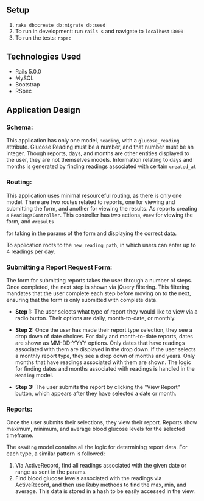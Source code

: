 
## Setup

1. `rake db:create db:migrate db:seed`
2. To run in development: run `rails s` and navigate to `localhost:3000`
3. To run the tests: `rspec`

## Technologies Used
* Rails 5.0.0 
* MySQL
* Bootstrap
* RSpec

## Application Design
### Schema:
This application has only one model, `Reading`, with a `glucose_reading` attribute. Glucose Reading must be a number, 
and that number must be an integer. Though reports, days, and months are other entities displayed to the user, 
they are not themselves models. Information relating to days and months is generated by finding readings associated 
with certain `created_at`

### Routing:
This application uses minimal resourceful routing, as there is only one model. 
There are two routes related to reports, one for viewing and submitting the form, 
and another for viewing the results. 
As reports creating a `ReadingsController`. 
This controller has two actions, `#new` for viewing the form, and `#results` 

for taking in the params of the form and displaying the correct data.

To application roots to the `new_reading_path`, in which users can enter up to 4 readings per day.

### Submitting a Report Request Form:
The form for submitting reports takes the user through a number of steps. Once completed, the next step is shown via jQuery filtering. This filtering mandates that the user complete each step before moving on to the next, ensuring that the form is only submitted with complete data.

* **Step 1:** The user selects what type of report they would like to view via a radio button. Their options are daily, month-to-date, or monthly.

* **Step 2:** Once the user has made their report type selection, they see a drop down of date choices. For daily and month-to-date reports, dates are shown as MM-DD-YYYY options. Only dates that have readings associated with them are displayed in the drop down. If the user selects a monthly report type, they see a drop down of months and years. Only months that have readings associated with them are shown. The logic for finding dates and months associated with readings is handled in the `Reading` model.

* **Step 3:** The user submits the report by clicking the "View Report" button, which appears after they have selected a date or month.

### Reports:
Once the user submits their selections, they view their report. Reports show maximum, minimum, and average blood glucose levels for the selected timeframe.

The `Reading` model contains all the logic for determining report data. For each type, a similar pattern is followed:
1. Via ActiveRecord, find all readings associated with the given date or range as sent in the params.
2. Find blood glucose levels associated with the readings via ActiveRecord, and then use Ruby methods to find the max, min, and average. This data is stored in a hash to be easily accessed in the view.
